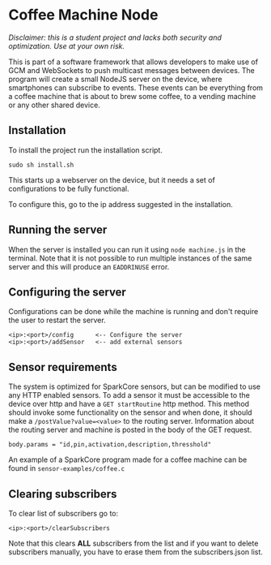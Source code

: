 # Coffee Machine Node
*Disclaimer: this is a student project and lacks both security and optimization. Use at your own risk.*

This is part of a software framework that allows developers to make use of GCM and WebSockets to push multicast messages between devices.
The program will create a small NodeJS server on the device, where smartphones can subscribe to events. These events can be everything from
a coffee machine that is about to brew some coffee, to a vending machine or any other shared device. 
## Installation
To install the project run the installation script.
```
sudo sh install.sh
```
This starts up a webserver on the device, but it needs a set of configurations to be fully functional.

To configure this, go to the ip address suggested in the installation.

## Running the server
When the server is installed you can run it using `node machine.js` in the terminal. 
Note that it is not possible to run multiple instances of the same server and this will produce an `EADDRINUSE` error.

## Configuring the server
Configurations can be done while the machine is running and don't require the user to restart the server.
```
<ip>:<port>/config      <-- Configure the server
<ip>:<port>/addSensor   <-- add external sensors
```
## Sensor requirements
The system is optimized for SparkCore sensors, but can be modified to use any HTTP enabled sensors.
To add a sensor it must be accessible to the device over http and have a `GET startRoutine` http method. 
This method should invoke some functionality on the sensor and when done, it should make a  `/postValue?value=<value>` 
to the routing server. Information about the routing server and machine is posted in the body of the GET request.
```
body.params = "id,pin,activation,description,thresshold"
```
An example of a SparkCore program made for a coffee machine can be found in `sensor-examples/coffee.c`
## Clearing subscribers
To clear list of subscribers go to:
```
<ip>:<port>/clearSubscribers
```
Note that this clears **ALL** subscribers from the list and if you want to delete subscribers manually, you have to erase them from the subscribers.json list.
